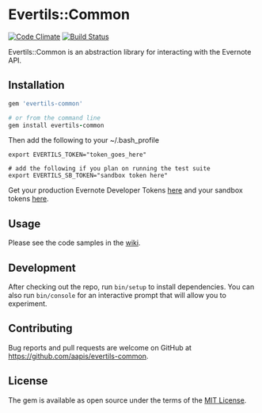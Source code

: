 # Evertils::Common

[![Code Climate](https://codeclimate.com/github/aapis/evertils-common/badges/gpa.svg)](https://codeclimate.com/github/aapis/evertils-common) [![Build Status](https://travis-ci.org/aapis/evertils-common.svg?branch=master)](https://travis-ci.org/aapis/evertils-common)

Evertils::Common is an abstraction library for interacting with the Evernote API.

## Installation

```ruby
gem 'evertils-common'

# or from the command line
gem install evertils-common
```

Then add the following to your ~/.bash_profile

```shell
export EVERTILS_TOKEN="token_goes_here"

# add the following if you plan on running the test suite
export EVERTILS_SB_TOKEN="sandbox token here"
```

Get your production Evernote Developer Tokens [here](https://www.evernote.com/api/DeveloperToken.action) and your sandbox tokens [here](https://sandbox.evernote.com/api/DeveloperToken.action).

## Usage

Please see the code samples in the [wiki](https://github.com/aapis/evertils-common/wiki).

## Development

After checking out the repo, run `bin/setup` to install dependencies. You can also run `bin/console` for an interactive prompt that will allow you to experiment.

## Contributing

Bug reports and pull requests are welcome on GitHub at https://github.com/aapis/evertils-common.


## License

The gem is available as open source under the terms of the [MIT License](http://opensource.org/licenses/MIT).


